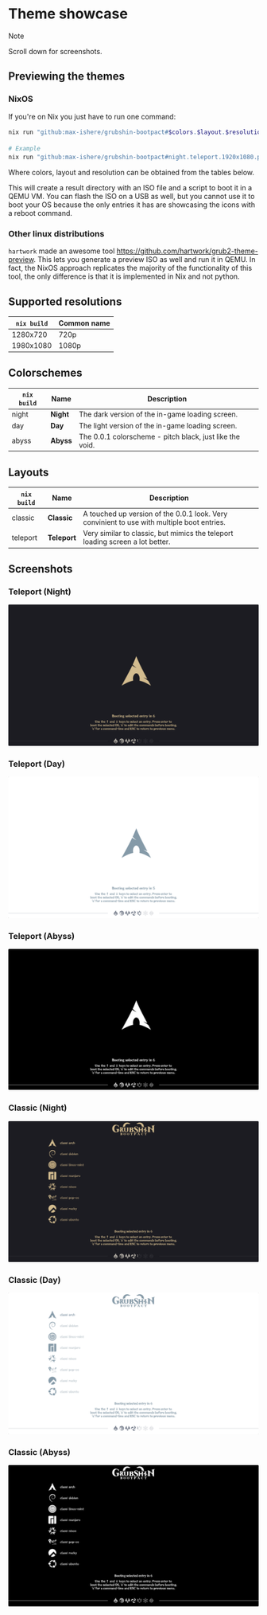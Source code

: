 # Theme showcase

> [!NOTE]
> Scroll down for screenshots.

## Previewing the themes

### NixOS

If you're on Nix you just have to run one command:

```sh
nix run "github:max-ishere/grubshin-bootpact#$colors.$layout.$resolution.preview-theme"

# Example
nix run "github:max-ishere/grubshin-bootpact#night.teleport.1920x1080.preview-theme"
```

Where colors, layout and resolution can be obtained from the tables below.

This will create a result directory with an ISO file and a script to boot it in a QEMU VM. You can flash the ISO on a
USB as well, but you cannot use it to boot your OS because the only entries it has are showcasing the icons with a
reboot command.

### Other linux distributions

`hartwork` made an awesome tool <https://github.com/hartwork/grub2-theme-preview>. This lets you generate a preview ISO
as well and run it in QEMU. In fact, the NixOS approach replicates the majority of the functionality of this tool, the
only difference is that it is implemented in Nix and not python.

## Supported resolutions

| `nix build` | Common name |
|-------------|-------------|
| 1280x720    | 720p        |
| 1980x1080   | 1080p       |

## Colorschemes

| `nix build` | Name      | Description                                              |
|-------------|-----------|----------------------------------------------------------|
| night       | **Night** | The dark version of the in-game loading screen.          |
| day         | **Day**   | The light version of the in-game loading screen.         |
| abyss       | **Abyss** | The 0.0.1 colorscheme - pitch black, just like the void. |

## Layouts

| `nix build` | Name         | Description                                                                                |
|-------------|--------------|--------------------------------------------------------------------------------------------|
| classic     | **Classic**  | A touched up version of the 0.0.1 look. Very convinient to use with multiple boot entries. |
| teleport    | **Teleport** | Very similar to classic, but mimics the teleport loading screen a lot better.              |

## Screenshots

### Teleport (Night)

<img src="screenshots/teleport-night-720.png" />

### Teleport (Day)

<img src="screenshots/teleport-day-720.png" />

### Teleport (Abyss)

<img src="screenshots/teleport-abyss-720.png" />

### Classic (Night)

<img src="screenshots/classic-night-720.png" />

### Classic (Day)

<img src="screenshots/classic-day-720.png" />

### Classic (Abyss)

<img src="screenshots/classic-abyss-720.png" />
